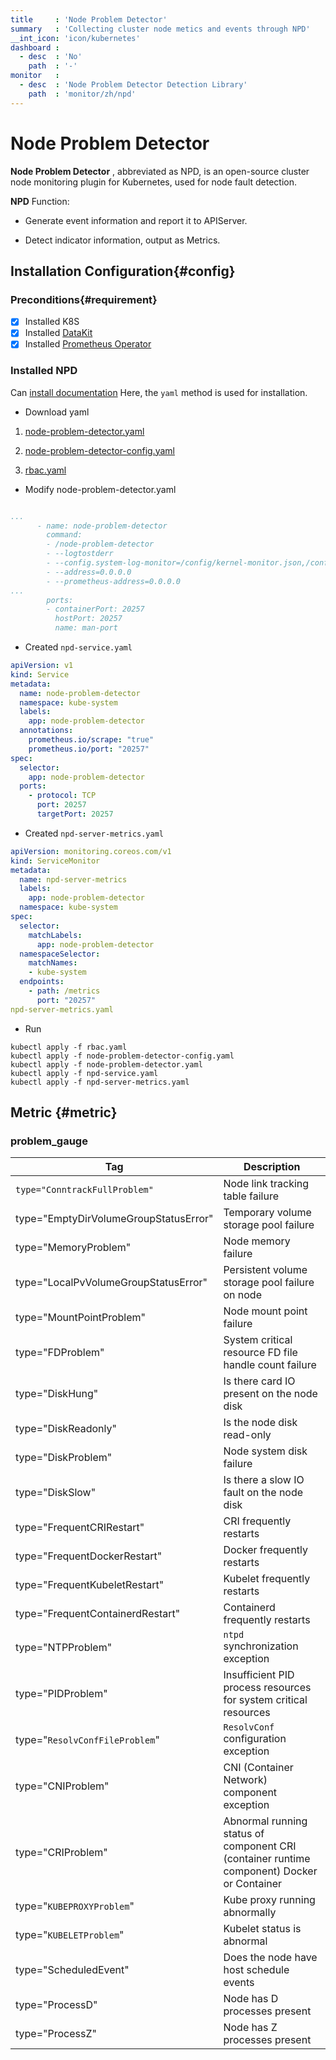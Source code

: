 ```yaml
---
title     : 'Node Problem Detector'
summary   : 'Collecting cluster node metics and events through NPD'
__int_icon: 'icon/kubernetes'
dashboard :
  - desc  : 'No'
    path  : '-'
monitor   :
  - desc  : 'Node Problem Detector Detection Library'
    path  : 'monitor/zh/npd'
---
```


<!-- markdownlint-disable MD025 -->
# Node Problem Detector
<!-- markdownlint-enable -->

**Node Problem Detector** , abbreviated as NPD, is an open-source cluster node monitoring plugin for Kubernetes, used for node fault detection.


**NPD** Function:

- Generate event information and report it to APIServer.

- Detect indicator information, output as Metrics.


## Installation Configuration{#config}

### Preconditions{#requirement}

- [x] Installed K8S
- [x] Installed [DataKit](../datakit/datakit-daemonset-deploy.md)
- [x] Installed [Prometheus Operator](kubernetes-prometheus-operator-crd.md)

### Installed NPD


Can [install documentation](https://github.com/kubernetes/node-problem-detector#installation) Here, the `yaml` method is used for installation.


- Download yaml

1. [node-problem-detector.yaml](https://github.com/kubernetes/node-problem-detector/blob/master/deployment/node-problem-detector.yaml)

2. [node-problem-detector-config.yaml](https://github.com/kubernetes/node-problem-detector/blob/master/deployment/node-problem-detector-config.yaml)

3. [rbac.yaml](https://github.com/kubernetes/node-problem-detector/blob/master/deployment/rbac.yaml)

- Modify node-problem-detector.yaml

```yaml

...
      - name: node-problem-detector
        command:
        - /node-problem-detector
        - --logtostderr
        - --config.system-log-monitor=/config/kernel-monitor.json,/config/docker-monitor.json
        - --address=0.0.0.0
        - --prometheus-address=0.0.0.0
...
        ports:
        - containerPort: 20257
          hostPort: 20257
          name: man-port

```

- Created `npd-service.yaml`

```yaml
apiVersion: v1
kind: Service
metadata:
  name: node-problem-detector
  namespace: kube-system
  labels:
    app: node-problem-detector
  annotations:
    prometheus.io/scrape: "true"
    prometheus.io/port: "20257"
spec:
  selector:
    app: node-problem-detector
  ports:
    - protocol: TCP
      port: 20257
      targetPort: 20257

```

- Created `npd-server-metrics.yaml`

```yaml
apiVersion: monitoring.coreos.com/v1
kind: ServiceMonitor
metadata:
  name: npd-server-metrics
  labels:
    app: node-problem-detector
  namespace: kube-system
spec:
  selector:
    matchLabels:
      app: node-problem-detector
  namespaceSelector:
    matchNames:
    - kube-system
  endpoints:
    - path: /metrics
      port: "20257"
npd-server-metrics.yaml
```

- Run

```shell
kubectl apply -f rbac.yaml
kubectl apply -f node-problem-detector-config.yaml
kubectl apply -f node-problem-detector.yaml
kubectl apply -f npd-service.yaml
kubectl apply -f npd-server-metrics.yaml
```

## Metric {#metric}

### problem_gauge

|Tag| Description|
| -- | -- |
| `type="ConntrackFullProblem"`| Node link tracking table failure |
| type="EmptyDirVolumeGroupStatusError" | Temporary volume storage pool failure |
| type="MemoryProblem" | Node memory failure |
| type="LocalPvVolumeGroupStatusError" | Persistent volume storage pool failure on node |
| type="MountPointProblem" | Node mount point failure |
| type="FDProblem" | System critical resource FD file handle count failure |
| type="DiskHung" | Is there card IO present on the node disk |
| type="DiskReadonly" | Is the node disk read-only |
| type="DiskProblem" | Node system disk failure |
| type="DiskSlow" | Is there a slow IO fault on the node disk |
| type="FrequentCRIRestart" | CRI frequently restarts |
| type="FrequentDockerRestart" | Docker frequently restarts |
| type="FrequentKubeletRestart" | Kubelet frequently restarts|
| type="FrequentContainerdRestart" | Containerd frequently restarts|
| type="NTPProblem" | `ntpd` synchronization exception |
| type="PIDProblem" | Insufficient PID process resources for system critical resources |
| type="`ResolvConfFileProblem`" | `ResolvConf` configuration exception |
| type="CNIProblem" | CNI (Container Network) component exception |
| type="CRIProblem" | Abnormal running status of component CRI (container runtime component) Docker or Container |
| type="`KUBEPROXYProblem`" | Kube proxy running abnormally |
| type="`KUBELETProblem`" | Kubelet status is abnormal |
| type="ScheduledEvent" | Does the node have host schedule events |
| type="ProcessD" | Node has D processes present |
| type="ProcessZ" | Node has Z processes present |
